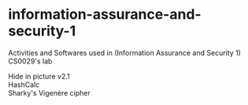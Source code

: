 # information-assurance-and-security-1
Activities and Softwares used in (Information Assurance and Security 1) CS0029's lab

Hide in picture v2.1 <br>
HashCalc <br>
Sharky's Vigenère cipher
